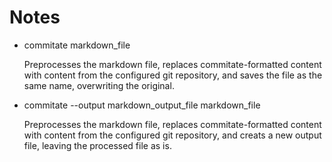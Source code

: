 Notes
=====

- commitate markdown_file

  Preprocesses the markdown file, replaces commitate-formatted content with
  content from the configured git repository, and saves the file as the same
  name, overwriting the original.

- commitate --output markdown_output_file markdown_file

  Preprocesses the markdown file, replaces commitate-formatted content with
  content from the configured git repository, and creats a new output file,
  leaving the processed file as is.

